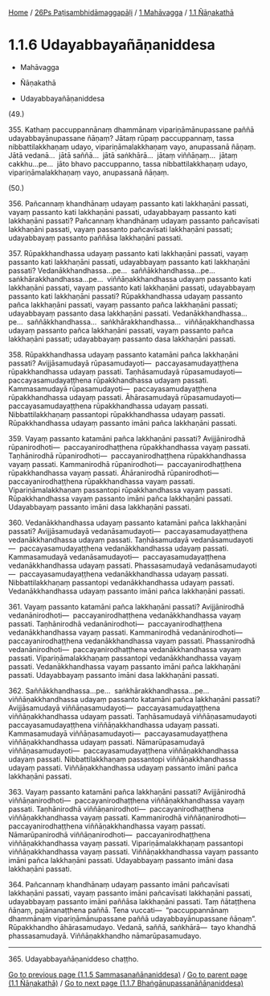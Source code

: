 
[Home](/) / [26Ps Paṭisambhidāmaggapāḷi](../...md) / [1 Mahāvagga](...md) / [1.1 Ñāṇakathā](../26Ps/1/1.1.md)

# 1.1.6 Udayabbayañāṇaniddesa

* Mahāvagga

* Ñāṇakathā

* Udayabbayañāṇaniddesa

(49.)

355\. Kathaṃ paccuppannānaṃ dhammānaṃ vipariṇāmānupassane paññā udayabbayānupassane ñāṇaṃ? Jātaṃ rūpaṃ paccuppannaṃ, tassa nibbattilakkhaṇaṃ udayo, vipariṇāmalakkhaṇaṃ vayo, anupassanā ñāṇaṃ. Jātā vedanā…  jātā saññā…  jātā saṅkhārā…  jātaṃ viññāṇaṃ…  jātaṃ cakkhu…pe…  jāto bhavo paccuppanno, tassa nibbattilakkhaṇaṃ udayo, vipariṇāmalakkhaṇaṃ vayo, anupassanā ñāṇaṃ.

(50.)

356\. Pañcannaṃ khandhānaṃ udayaṃ passanto kati lakkhaṇāni passati, vayaṃ passanto kati lakkhaṇāni passati, udayabbayaṃ passanto kati lakkhaṇāni passati? Pañcannaṃ khandhānaṃ udayaṃ passanto pañcavīsati lakkhaṇāni passati, vayaṃ passanto pañcavīsati lakkhaṇāni passati; udayabbayaṃ passanto paññāsa lakkhaṇāni passati.

357\. Rūpakkhandhassa udayaṃ passanto kati lakkhaṇāni passati, vayaṃ passanto kati lakkhaṇāni passati, udayabbayaṃ passanto kati lakkhaṇāni passati? Vedanākkhandhassa…pe…  saññākkhandhassa…pe…  saṅkhārakkhandhassa…pe…  viññāṇakkhandhassa udayaṃ passanto kati lakkhaṇāni passati, vayaṃ passanto kati lakkhaṇāni passati, udayabbayaṃ passanto kati lakkhaṇāni passati? Rūpakkhandhassa udayaṃ passanto pañca lakkhaṇāni passati, vayaṃ passanto pañca lakkhaṇāni passati; udayabbayaṃ passanto dasa lakkhaṇāni passati. Vedanākkhandhassa…pe…  saññākkhandhassa…  saṅkhārakkhandhassa…  viññāṇakkhandhassa udayaṃ passanto pañca lakkhaṇāni passati, vayaṃ passanto pañca lakkhaṇāni passati; udayabbayaṃ passanto dasa lakkhaṇāni passati.

358\. Rūpakkhandhassa udayaṃ passanto katamāni pañca lakkhaṇāni passati? Avijjāsamudayā rūpasamudayoti—  paccayasamudayaṭṭhena rūpakkhandhassa udayaṃ passati. Taṇhāsamudayā rūpasamudayoti—  paccayasamudayaṭṭhena rūpakkhandhassa udayaṃ passati. Kammasamudayā rūpasamudayoti—  paccayasamudayaṭṭhena rūpakkhandhassa udayaṃ passati. Āhārasamudayā rūpasamudayoti—  paccayasamudayaṭṭhena rūpakkhandhassa udayaṃ passati. Nibbattilakkhaṇaṃ passantopi rūpakkhandhassa udayaṃ passati. Rūpakkhandhassa udayaṃ passanto imāni pañca lakkhaṇāni passati.

359\. Vayaṃ passanto katamāni pañca lakkhaṇāni passati? Avijjānirodhā rūpanirodhoti—  paccayanirodhaṭṭhena rūpakkhandhassa vayaṃ passati. Taṇhānirodhā rūpanirodhoti—  paccayanirodhaṭṭhena rūpakkhandhassa vayaṃ passati. Kammanirodhā rūpanirodhoti—  paccayanirodhaṭṭhena rūpakkhandhassa vayaṃ passati. Āhāranirodhā rūpanirodhoti—  paccayanirodhaṭṭhena rūpakkhandhassa vayaṃ passati. Vipariṇāmalakkhaṇaṃ passantopi rūpakkhandhassa vayaṃ passati. Rūpakkhandhassa vayaṃ passanto imāni pañca lakkhaṇāni passati. Udayabbayaṃ passanto imāni dasa lakkhaṇāni passati.

360\. Vedanākkhandhassa udayaṃ passanto katamāni pañca lakkhaṇāni passati? Avijjāsamudayā vedanāsamudayoti—  paccayasamudayaṭṭhena vedanākkhandhassa udayaṃ passati. Taṇhāsamudayā vedanāsamudayoti—  paccayasamudayaṭṭhena vedanākkhandhassa udayaṃ passati. Kammasamudayā vedanāsamudayoti—  paccayasamudayaṭṭhena vedanākkhandhassa udayaṃ passati. Phassasamudayā vedanāsamudayoti—  paccayasamudayaṭṭhena vedanākkhandhassa udayaṃ passati. Nibbattilakkhaṇaṃ passantopi vedanākkhandhassa udayaṃ passati. Vedanākkhandhassa udayaṃ passanto imāni pañca lakkhaṇāni passati.

361\. Vayaṃ passanto katamāni pañca lakkhaṇāni passati? Avijjānirodhā vedanānirodhoti—  paccayanirodhaṭṭhena vedanākkhandhassa vayaṃ passati. Taṇhānirodhā vedanānirodhoti—  paccayanirodhaṭṭhena vedanākkhandhassa vayaṃ passati. Kammanirodhā vedanānirodhoti—  paccayanirodhaṭṭhena vedanākkhandhassa vayaṃ passati. Phassanirodhā vedanānirodhoti—  paccayanirodhaṭṭhena vedanākkhandhassa vayaṃ passati. Vipariṇāmalakkhaṇaṃ passantopi vedanākkhandhassa vayaṃ passati. Vedanākkhandhassa vayaṃ passanto imāni pañca lakkhaṇāni passati. Udayabbayaṃ passanto imāni dasa lakkhaṇāni passati.

362\. Saññākkhandhassa…pe…  saṅkhārakkhandhassa…pe…  viññāṇakkhandhassa udayaṃ passanto katamāni pañca lakkhaṇāni passati? Avijjāsamudayā viññāṇasamudayoti—  paccayasamudayaṭṭhena viññāṇakkhandhassa udayaṃ passati. Taṇhāsamudayā viññāṇasamudayoti paccayasamudayaṭṭhena viññāṇakkhandhassa udayaṃ passati. Kammasamudayā viññāṇasamudayoti—  paccayasamudayaṭṭhena viññāṇakkhandhassa udayaṃ passati. Nāmarūpasamudayā viññāṇasamudayoti—  paccayasamudayaṭṭhena viññāṇakkhandhassa udayaṃ passati. Nibbattilakkhaṇaṃ passantopi viññāṇakkhandhassa udayaṃ passati. Viññāṇakkhandhassa udayaṃ passanto imāni pañca lakkhaṇāni passati.

363\. Vayaṃ passanto katamāni pañca lakkhaṇāni passati? Avijjānirodhā viññāṇanirodhoti—  paccayanirodhaṭṭhena viññāṇakkhandhassa vayaṃ passati. Taṇhānirodhā viññāṇanirodhoti—  paccayanirodhaṭṭhena viññāṇakkhandhassa vayaṃ passati. Kammanirodhā viññāṇanirodhoti—  paccayanirodhaṭṭhena viññāṇakkhandhassa vayaṃ passati. Nāmarūpanirodhā viññāṇanirodhoti—  paccayanirodhaṭṭhena viññāṇakkhandhassa vayaṃ passati. Vipariṇāmalakkhaṇaṃ passantopi viññāṇakkhandhassa vayaṃ passati. Viññāṇakkhandhassa vayaṃ passanto imāni pañca lakkhaṇāni passati. Udayabbayaṃ passanto imāni dasa lakkhaṇāni passati.

364\. Pañcannaṃ khandhānaṃ udayaṃ passanto imāni pañcavīsati lakkhaṇāni passati, vayaṃ passanto imāni pañcavīsati lakkhaṇāni passati, udayabbayaṃ passanto imāni paññāsa lakkhaṇāni passati. Taṃ ñātaṭṭhena ñāṇaṃ, pajānanaṭṭhena paññā. Tena vuccati—  “paccuppannānaṃ dhammānaṃ vipariṇāmānupassane paññā udayabbayānupassane ñāṇaṃ”. Rūpakkhandho āhārasamudayo. Vedanā, saññā, saṅkhārā—  tayo khandhā phassasamudayā. Viññāṇakkhandho nāmarūpasamudayo.

---

365\. Udayabbayañāṇaniddeso chaṭṭho.



[Go to previous page (1.1.5 Sammasanañāṇaniddesa)](1.1.5.md) / [Go to parent page (1.1 Ñāṇakathā)](../26Ps/1/1.1.md) / [Go to next page (1.1.7 Bhaṅgānupassanāñāṇaniddesa)](1.1.7.md)



